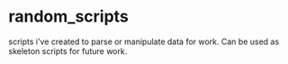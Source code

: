 # random_scripts
scripts i've created to parse or manipulate data for work. Can be used as skeleton scripts for future work. 
